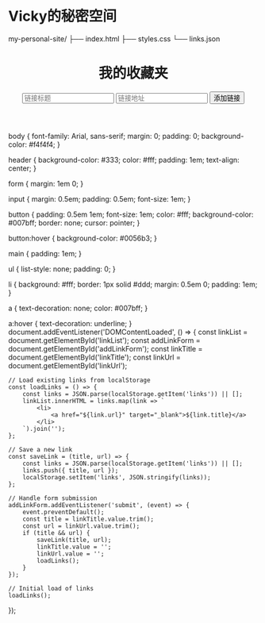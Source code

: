 # Vicky的秘密空间
my-personal-site/
├── index.html
├── styles.css
└── links.json
<!DOCTYPE html>
<html lang="zh">
<head>
    <meta charset="UTF-8">
    <meta name="viewport" content="width=device-width, initial-scale=1.0">
    <title>我的收藏夹</title>
    <link rel="stylesheet" href="styles.css">
</head>
<body>
    <header>
        <h1>我的收藏夹</h1>
        <form id="addLinkForm">
            <input type="text" id="linkTitle" placeholder="链接标题" required>
            <input type="url" id="linkUrl" placeholder="链接地址" required>
            <button type="submit">添加链接</button>
        </form>
    </header>
    <main>
        <ul id="linkList">
            <!-- 链接列表将会在这里生成 -->
        </ul>
    </main>
    <script src="script.js"></script>
</body>
</html>
body {
    font-family: Arial, sans-serif;
    margin: 0;
    padding: 0;
    background-color: #f4f4f4;
}

header {
    background-color: #333;
    color: #fff;
    padding: 1em;
    text-align: center;
}

form {
    margin: 1em 0;
}

input {
    margin: 0.5em;
    padding: 0.5em;
    font-size: 1em;
}

button {
    padding: 0.5em 1em;
    font-size: 1em;
    color: #fff;
    background-color: #007bff;
    border: none;
    cursor: pointer;
}

button:hover {
    background-color: #0056b3;
}

main {
    padding: 1em;
}

ul {
    list-style: none;
    padding: 0;
}

li {
    background: #fff;
    border: 1px solid #ddd;
    margin: 0.5em 0;
    padding: 1em;
}

a {
    text-decoration: none;
    color: #007bff;
}

a:hover {
    text-decoration: underline;
}
document.addEventListener('DOMContentLoaded', () => {
    const linkList = document.getElementById('linkList');
    const addLinkForm = document.getElementById('addLinkForm');
    const linkTitle = document.getElementById('linkTitle');
    const linkUrl = document.getElementById('linkUrl');

    // Load existing links from localStorage
    const loadLinks = () => {
        const links = JSON.parse(localStorage.getItem('links')) || [];
        linkList.innerHTML = links.map(link => `
            <li>
                <a href="${link.url}" target="_blank">${link.title}</a>
            </li>
        `).join('');
    };

    // Save a new link
    const saveLink = (title, url) => {
        const links = JSON.parse(localStorage.getItem('links')) || [];
        links.push({ title, url });
        localStorage.setItem('links', JSON.stringify(links));
    };

    // Handle form submission
    addLinkForm.addEventListener('submit', (event) => {
        event.preventDefault();
        const title = linkTitle.value.trim();
        const url = linkUrl.value.trim();
        if (title && url) {
            saveLink(title, url);
            linkTitle.value = '';
            linkUrl.value = '';
            loadLinks();
        }
    });

    // Initial load of links
    loadLinks();
});
